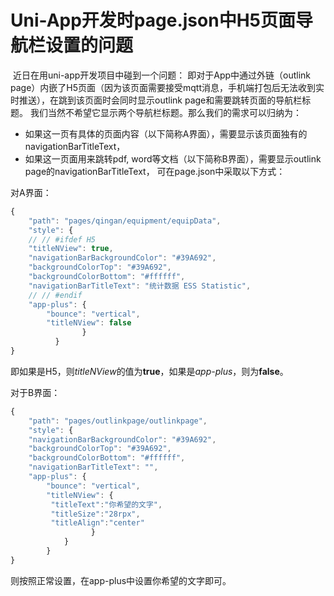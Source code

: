 # Uni-App开发时page.json中H5页面导航栏设置的问题
​
近日在用uni-app开发项目中碰到一个问题：
即对于App中通过外链（outlink page）内嵌了H5页面（因为该页面需要接受mqtt消息，手机端打包后无法收到实时推送），在跳到该页面时会同时显示outlink page和需要跳转页面的导航栏标题。
我们当然不希望它显示两个导航栏标题。那么我们的需求可以归纳为：

- 如果这一页有具体的页面内容（以下简称A界面），需要显示该页面独有的navigationBarTitleText，
- 如果这一页面用来跳转pdf, word等文档（以下简称B界面），需要显示outlink page的navigationBarTitleText，
可在page.json中采取以下方式：

对A界面：

```JavaScript
{
    "path": "pages/qingan/equipment/equipData",  
	"style": {
	// // #ifdef H5
	"titleNView": true,
	"navigationBarBackgroundColor": "#39A692",
	"backgroundColorTop": "#39A692",
	"backgroundColorBottom": "#ffffff",
	"navigationBarTitleText": "统计数据 ESS Statistic",
	// // #endif	
	"app-plus": {
		"bounce": "vertical",
		"titleNView": false
	            }				
		  }		
}
```

即如果是H5，则*titleNView*的值为**true**，如果是*app-plus*，则为**false**。

对于B界面：

```JavaScript
{
	"path": "pages/outlinkpage/outlinkpage",
	"style": {
	"navigationBarBackgroundColor": "#39A692",
	"backgroundColorTop": "#39A692",
	"backgroundColorBottom": "#ffffff",
	"navigationBarTitleText": "",	
	"app-plus": {
		"bounce": "vertical",
		"titleNView": {
		 "titleText":"你希望的文字", 
		 "titleSize":"28rpx",
		 "titleAlign":"center"
			      }
		    }
		}		
}
```

则按照正常设置，在app-plus中设置你希望的文字即可。

​
